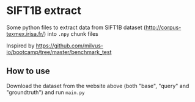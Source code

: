 # SIFT1B extract

Some python files to extract data from SIFT1B dataset (http://corpus-texmex.irisa.fr/) into `.npy` chunk files

Inspired by https://github.com/milvus-io/bootcamp/tree/master/benchmark_test

## How to use
Download the dataset from the website above (both "base", "query" and "groundtruth") and run `main.py`
